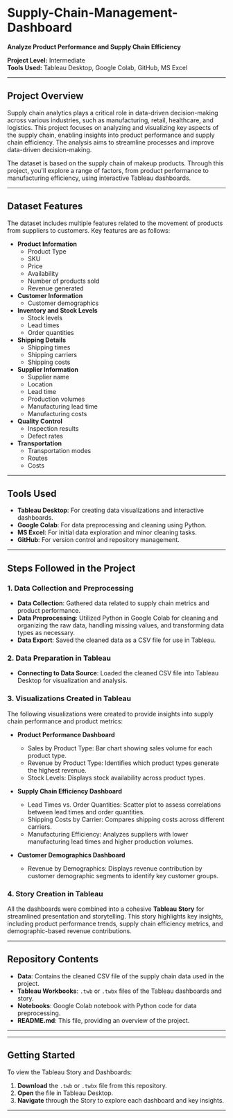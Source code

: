 
# Supply-Chain-Management-Dashboard

**Analyze Product Performance and Supply Chain Efficiency**

**Project Level:** Intermediate  
**Tools Used:** Tableau Desktop, Google Colab, GitHub, MS Excel

---

## Project Overview

Supply chain analytics plays a critical role in data-driven decision-making across various industries, such as manufacturing, retail, healthcare, and logistics. This project focuses on analyzing and visualizing key aspects of the supply chain, enabling insights into product performance and supply chain efficiency. The analysis aims to streamline processes and improve data-driven decision-making.

The dataset is based on the supply chain of makeup products. Through this project, you'll explore a range of factors, from product performance to manufacturing efficiency, using interactive Tableau dashboards.

---

## Dataset Features

The dataset includes multiple features related to the movement of products from suppliers to customers. Key features are as follows:

- **Product Information**  
  - Product Type
  - SKU
  - Price
  - Availability
  - Number of products sold
  - Revenue generated
- **Customer Information**
  - Customer demographics
- **Inventory and Stock Levels**
  - Stock levels
  - Lead times
  - Order quantities
- **Shipping Details**
  - Shipping times
  - Shipping carriers
  - Shipping costs
- **Supplier Information**
  - Supplier name
  - Location
  - Lead time
  - Production volumes
  - Manufacturing lead time
  - Manufacturing costs
- **Quality Control**
  - Inspection results
  - Defect rates
- **Transportation**
  - Transportation modes
  - Routes
  - Costs

---

## Tools Used

- **Tableau Desktop**: For creating data visualizations and interactive dashboards.
- **Google Colab**: For data preprocessing and cleaning using Python.
- **MS Excel**: For initial data exploration and minor cleaning tasks.
- **GitHub**: For version control and repository management.

---

## Steps Followed in the Project

### 1. Data Collection and Preprocessing

- **Data Collection**: Gathered data related to supply chain metrics and product performance.
- **Data Preprocessing**: Utilized Python in Google Colab for cleaning and organizing the raw data, handling missing values, and transforming data types as necessary.
- **Data Export**: Saved the cleaned data as a CSV file for use in Tableau.

### 2. Data Preparation in Tableau

- **Connecting to Data Source**: Loaded the cleaned CSV file into Tableau Desktop for visualization and analysis.

### 3. Visualizations Created in Tableau

The following visualizations were created to provide insights into supply chain performance and product metrics:

- **Product Performance Dashboard**
  - Sales by Product Type: Bar chart showing sales volume for each product type.
  - Revenue by Product Type: Identifies which product types generate the highest revenue.
  - Stock Levels: Displays stock availability across product types.

- **Supply Chain Efficiency Dashboard**
  - Lead Times vs. Order Quantities: Scatter plot to assess correlations between lead times and order quantities.
  - Shipping Costs by Carrier: Compares shipping costs across different carriers.
  - Manufacturing Efficiency: Analyzes suppliers with lower manufacturing lead times and higher production volumes.

- **Customer Demographics Dashboard**
  - Revenue by Demographics: Displays revenue contribution by customer demographic segments to identify key customer groups.

### 4. Story Creation in Tableau

All the dashboards were combined into a cohesive **Tableau Story** for streamlined presentation and storytelling. This story highlights key insights, including product performance trends, supply chain efficiency metrics, and demographic-based revenue contributions.

---

## Repository Contents

- **Data**: Contains the cleaned CSV file of the supply chain data used in the project.
- **Tableau Workbooks**: `.twb` or `.twbx` files of the Tableau dashboards and story.
- **Notebooks**: Google Colab notebook with Python code for data preprocessing.
- **README.md**: This file, providing an overview of the project.

---


---

## Getting Started

To view the Tableau Story and Dashboards:

1. **Download** the `.twb` or `.twbx` file from this repository.
2. **Open** the file in Tableau Desktop.
3. **Navigate** through the Story to explore each dashboard and key insights.

---




